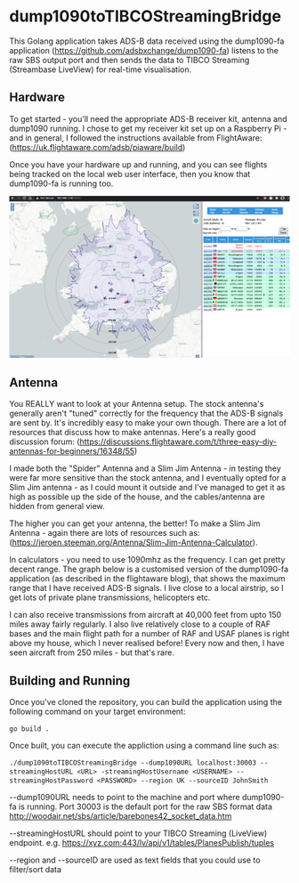 # dump1090toTIBCOStreamingBridge

This Golang application takes ADS-B data received using the dump1090-fa application (https://github.com/adsbxchange/dump1090-fa) listens to the raw SBS output port and then sends the data to TIBCO Streaming (Streambase LiveView) for real-time visualisation.

## Hardware
To get started - you'll need the appropriate ADS-B receiver kit, antenna and dump1090 running. I chose to get my receiver kit set up on a Raspberry Pi - and in general, I followed the instructions available from FlightAware: (https://uk.flightaware.com/adsb/piaware/build)

Once you have your hardware up and running, and you can see flights being tracked on the local web user interface, then you know that dump1090-fa is running too.

![](Screenshot.png)

## Antenna

You REALLY want to look at your Antenna setup. The stock antenna's generally aren't "tuned" correctly for the frequency that the ADS-B signals are sent by. It's incredibly easy to make your own though. There are a lot of resources that discuss how to make antennas. Here's a really good discussion forum: (https://discussions.flightaware.com/t/three-easy-diy-antennas-for-beginners/16348/55)

I made both the "Spider" Antenna and a Slim Jim Antenna - in testing they were far more sensitive than the stock antenna, and I eventually opted for a Slim Jim antenna - as I could mount it outside and I've managed to get it as high as possible up the side of the house, and the cables/antenna are hidden from general view.

The higher you can get your antenna, the better! To make a Slim Jim Antenna - again there are lots of resources such as: (https://jeroen.steeman.org/Antenna/Slim-Jim-Antenna-Calculator).

In calculators - you need to use 1090mhz as the frequency. I can get pretty decent range. The graph below is a customised version of the dump1090-fa application (as described in the flightaware blog), that shows the maximum range that I have received ADS-B signals. I live close to a local airstrip, so I get lots of private plane transmissions, helicopters etc.

I can also receive transmissions from aircraft at 40,000 feet from upto 150 miles away fairly regularly. I also live relatively close to a couple of RAF bases and the main flight path for a number of RAF and USAF planes is right above my house, which I never realised before! Every now and then, I have seen aircraft from 250 miles - but that's rare.

## Building and Running
Once you've cloned the repository, you can build the application using the following command on your target environment:

    go build .

Once built, you can execute the appliction using a command line such as:

    ./dump1090toTIBCOStreamingBridge --dump1090URL localhost:30003 --streamingHostURL <URL> -streamingHostUsername <USERNAME> --streamingHostPassword <PASSWORD> --region UK --sourceID JohnSmith

--dump1090URL needs to point to the machine and port where dump1090-fa is running. Port 30003 is the default port for the raw SBS format data http://woodair.net/sbs/article/barebones42_socket_data.htm

--streamingHostURL should point to your TIBCO Streaming (LiveView) endpoint. e.g. https://xyz.com:443/lv/api/v1/tables/PlanesPublish/tuples

--region and --sourceID are used as text fields that you could use to filter/sort data